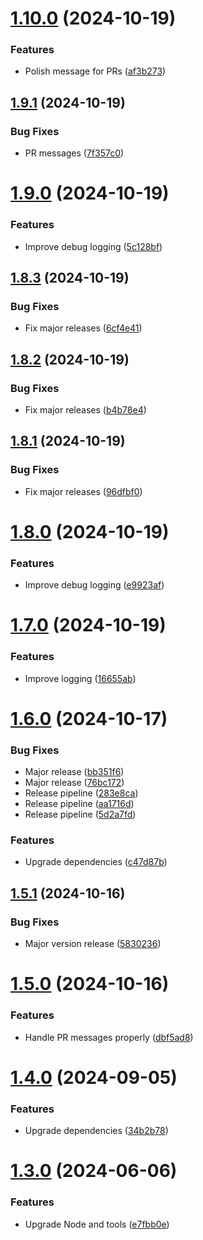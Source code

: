 # [1.10.0](https://github.com/andrewscwei/slack-action/compare/v1.9.1...v1.10.0) (2024-10-19)


### Features

* Polish message for PRs ([af3b273](https://github.com/andrewscwei/slack-action/commit/af3b2739acd3bb46753b8b14650504ca7ab86e75))

## [1.9.1](https://github.com/andrewscwei/slack-action/compare/v1.9.0...v1.9.1) (2024-10-19)


### Bug Fixes

* PR messages ([7f357c0](https://github.com/andrewscwei/slack-action/commit/7f357c04acf76148a45521d71467076bb2f10c3e))

# [1.9.0](https://github.com/andrewscwei/slack-action/compare/v1.8.3...v1.9.0) (2024-10-19)


### Features

* Improve debug logging ([5c128bf](https://github.com/andrewscwei/slack-action/commit/5c128bf6889266270b9cc01ac3e90d315a026976))

## [1.8.3](https://github.com/andrewscwei/slack-action/compare/v1.8.2...v1.8.3) (2024-10-19)


### Bug Fixes

* Fix major releases ([6cf4e41](https://github.com/andrewscwei/slack-action/commit/6cf4e414e986648618731284572f13779cef6210))

## [1.8.2](https://github.com/andrewscwei/slack-action/compare/v1.8.1...v1.8.2) (2024-10-19)


### Bug Fixes

* Fix major releases ([b4b78e4](https://github.com/andrewscwei/slack-action/commit/b4b78e4cfba7fbd62fc633c4a4e57b9ad6f781c3))

## [1.8.1](https://github.com/andrewscwei/slack-action/compare/v1.8.0...v1.8.1) (2024-10-19)


### Bug Fixes

* Fix major releases ([96dfbf0](https://github.com/andrewscwei/slack-action/commit/96dfbf02c0424902a296b292581a54bcc462fde9))

# [1.8.0](https://github.com/andrewscwei/slack-action/compare/v1.7.0...v1.8.0) (2024-10-19)


### Features

* Improve debug logging ([e9923af](https://github.com/andrewscwei/slack-action/commit/e9923af371d84b90fec03ac8e71e093faa1c6c0d))

# [1.7.0](https://github.com/andrewscwei/slack-action/compare/v1.6.0...v1.7.0) (2024-10-19)


### Features

* Improve logging ([16655ab](https://github.com/andrewscwei/slack-action/commit/16655ab54fe496960b493613bf4b480eb4898c59))

# [1.6.0](https://github.com/andrewscwei/slack-action/compare/v1.5.1...v1.6.0) (2024-10-17)


### Bug Fixes

* Major release ([bb351f6](https://github.com/andrewscwei/slack-action/commit/bb351f66d450f5da49ea34d0877a3e798d26811c))
* Major release ([76bc172](https://github.com/andrewscwei/slack-action/commit/76bc1723b00b3d9bae8773f9d3bd4723db543c98))
* Release pipeline ([283e8ca](https://github.com/andrewscwei/slack-action/commit/283e8cacd7f622eede5b20849e80a2d2ada7b61c))
* Release pipeline ([aa1716d](https://github.com/andrewscwei/slack-action/commit/aa1716d77abcf522a217393f1689147cf4a09c04))
* Release pipeline ([5d2a7fd](https://github.com/andrewscwei/slack-action/commit/5d2a7fdb53f387bb46b4d3938a172e27e3cc924d))


### Features

* Upgrade dependencies ([c47d87b](https://github.com/andrewscwei/slack-action/commit/c47d87b19d3cd268ea248a46194d815e00778e0d))

## [1.5.1](https://github.com/andrewscwei/slack-action/compare/v1.5.0...v1.5.1) (2024-10-16)

### Bug Fixes

- Major version release ([5830236](https://github.com/andrewscwei/slack-action/commit/5830236acb5c77775eac24ad404ec1e6120096ca))

# [1.5.0](https://github.com/andrewscwei/slack-action/compare/v1.4.0...v1.5.0) (2024-10-16)

### Features

- Handle PR messages properly ([dbf5ad8](https://github.com/andrewscwei/slack-action/commit/dbf5ad853682f69d1798fcbf874276ae51e0996b))

# [1.4.0](https://github.com/andrewscwei/slack-action/compare/v1.3.0...v1.4.0) (2024-09-05)

### Features

- Upgrade dependencies ([34b2b78](https://github.com/andrewscwei/slack-action/commit/34b2b78860b7f20b539a2a28293063847121bd94))

# [1.3.0](https://github.com/andrewscwei/slack-action/compare/v1.2.0...v1.3.0) (2024-06-06)

### Features

- Upgrade Node and tools ([e7fbb0e](https://github.com/andrewscwei/slack-action/commit/e7fbb0e082e67cccddda9ef30c689e55cf1ec681))
